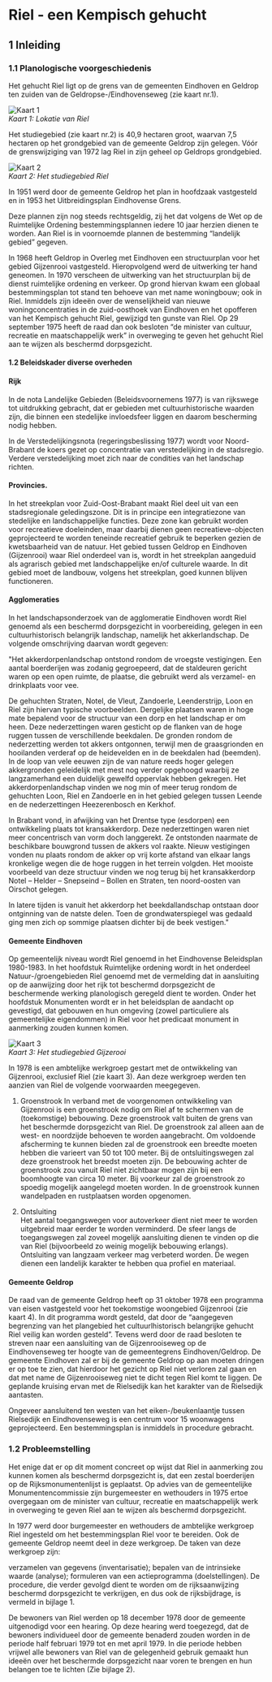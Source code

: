 # Riel - een Kempisch gehucht

## 1 Inleiding
### 1.1 Planologische voorgeschiedenis

Het gehucht Riel ligt op de grens van de gemeenten Eindhoven en Geldrop ten zuiden van de Geldropse-/Eindhovenseweg (zie kaart nr.1).

![Kaart 1](images/kaart1.jpg)  
*Kaart 1: Lokatie van Riel*

Het studiegebied (zie kaart nr.2) is 40,9 hectaren groot, waarvan 7,5 hectaren op het grondgebied van de gemeente Geldrop zijn gelegen. Vóór de grenswijziging van 1972 lag Riel in zijn geheel op Geldrops grondgebied.

![Kaart 2](images/kaart2.jpg)  
*Kaart 2: Het studiegebied Riel*

In 1951 werd door de gemeente Geldrop het plan in hoofdzaak vastgesteld en in 1953 het Uitbreidingsplan Eindhovense Grens.

Deze plannen zijn nog steeds rechtsgeldig, zij het dat volgens de Wet op de Ruimtelijke Ordening bestemmingsplannen iedere 10 jaar herzien dienen te worden. Aan Riel is in voornoemde plannen de bestemming “landelijk gebied” gegeven.

In 1968 heeft Geldrop in Overleg met Eindhoven een structuurplan voor het gebied Gijzenrooi vastgesteld. Hieropvolgend werd de uitwerking ter hand geneomen. In 1970 verscheen de uitwerking van het structuurplan bij de dienst ruimtelijke ordening en verkeer. Op grond hiervan kwam een globaal bestemmingsplan tot stand ten behoeve van met name woningbouw; ook in Riel. Inmiddels zijn ideeën over de wenselijkheid van nieuwe woningconcentraties in de zuid-oosthoek van Eindhoven en het opofferen van het Kempisch gehucht Riel, gewijzigd ten gunste van Riel. Op 29 september 1975 heeft de raad dan ook besloten “de minister van cultuur, recreatie en maatschappelijk werk” in overweging te geven het gehucht Riel aan te wijzen als beschermd dorpsgezicht.

#### 1.2 Beleidskader diverse overheden

#### Rijk

In de nota Landelijke Gebieden (Beleidsvoornemens 1977) is van rijkswege tot uitdrukking gebracht, dat er gebieden met cultuurhistorische waarden zijn, die binnen een stedelijke invloedsfeer liggen en daarom bescherming nodig hebben.

In de Verstedelijkingsnota (regeringsbeslissing 1977) wordt voor Noord-Brabant de koers gezet op concentratie van verstedelijking in de stadsregio. Verdere verstedelijking moet zich naar de condities van het landschap richten.

#### Provincies.
In het streekplan voor Zuid-Oost-Brabant maakt Riel deel uit van een stadsregionale geledingszone. Dit is in principe een integratiezone van stedelijke en landschappelijke functies. Deze zone kan gebruikt worden voor recreatieve doeleinden, maar daarbij dienen geen recreatieve-objecten geprojecteerd te worden teneinde recreatief gebruik te beperken gezien de kwetsbaarheid van de natuur. Het gebied tussen Geldrop en Eindhoven (Gijzenrooi) waar Riel onderdeel van is, wordt in het streekplan aangeduid als agrarisch gebied met landschappelijke en/of culturele waarde. In dit gebied moet de landbouw, volgens het streekplan, goed kunnen blijven functioneren.

#### Agglomeraties
In het landschapsonderzoek van de agglomeratie Eindhoven wordt Riel genoemd als een beschermd dorpsgezicht in voorbereiding, gelegen in een cultuurhistorisch belangrijk landschap, namelijk het akkerlandschap. De volgende omschrijving daarvan wordt gegeven:

"Het akkerdorpenlandschap ontstond rondom de vroegste vestigingen. Een aantal boerderijen was zodanig gegroepeerd, dat de staldeuren gericht waren op een open ruimte, de plaatse, die gebruikt werd als verzamel- en drinkplaats voor vee.

De gehuchten Straten, Notel, de Vleut, Zandoerle, Leenderstrijp, Loon en Riel zijn hiervan typische voorbeelden. Dergelijke plaatsen waren in hoge mate bepalend voor de structuur van een dorp en het landschap er om heen. Deze nederzettingen waren gesticht op de flanken van de hoge ruggen tussen de verschillende beekdalen. De gronden rondom de nederzetting werden tot akkers ontgonnen, terwijl men de graasgrionden en hooilanden verderaf op de heidevelden en in de beekdalen had (beemden). In de loop van vele eeuwen zijn de van nature reeds hoger gelegen akkergronden geleidelijk met mest nog verder opgehoogd waarbij ze langzamerhand een duidelijk gewelfd oppervlak hebben gekregen. Het akkerdorpenlandschap vinden we nog min of meer terug rondom de gehuchten Loon, Riel en Zandoerle en in het gebied gelegen tussen Leende en de nederzettingen Heezerenbosch en Kerkhof.

In Brabant vond, in afwijking van het Drentse type (esdorpen) een ontwikkeling plaats tot kransakkerdorp. Deze nederzettingen waren niet meer concentrisch van vorm doch langgerekt. Ze ontstonden naarmate de beschikbare bouwgrond tussen de akkers vol raakte. Nieuw vestigingen vonden nu plaats rondom de akker op vrij korte afstand van elkaar langs kronkelige wegen die de hoge ruggen in het terrein volgden. Het mooiste voorbeeld van deze structuur vinden we nog terug bij het kransakkerdorp Notel – Helder – Snepseind – Bollen en Straten, ten noord-oosten van Oirschot gelegen.

In latere tijden is vanuit het akkerdorp het beekdallandschap ontstaan door ontginning van de natste delen. Toen de grondwaterspiegel was gedaald ging men zich op sommige plaatsen dichter bij de beek vestigen."

#### Gemeente Eindhoven
Op gemeentelijk niveau wordt Riel genoemd in het Eindhovense Beleidsplan 1980-1983. In het hoofdstuk Ruimtelijke ordening wordt in het onderdeel Natuur-/groengebieden Riel genoemd met de vermelding dat in aansluiting op de aanwijzing door het rijk tot beschermd dorpsgezicht de beschermende werking planologisch geregeld dient te worden. Onder het hoofdstuk Monumenten wordt er in het beleidsplan de aandacht op gevestigd, dat gebouwen en hun omgeving (zowel particuliere als gemeentelijke eigendommen) in Riel voor het predicaat monument in aanmerking zouden kunnen komen.

![Kaart 3](images/kaart3.jpg)  
*Kaart 3: Het studiegebied Gijzerooi*

In 1978 is een ambtelijke werkgroep gestart met de ontwikkeling van Gijzenrooi, exclusief Riel (zie kaart 3). Aan deze werkgroep werden ten aanzien van Riel de volgende voorwaarden meegegeven.

1. Groenstrook
  In verband met de voorgenomen ontwikkeling van Gijzenrooi is een groenstrook nodig om Riel af te schermen van de (toekomstige) bebouwing. Deze groenstrook valt buiten de grens van het beschermde dorpsgezicht van Riel. De groenstrook zal alleen aan de west- en noordzijde behoeven te worden aangebracht.
Om voldoende afscherming te kunnen bieden zal de groenstrook een breedte moeten hebben die varieert van 50 tot 100 meter. Bij de ontsluitingswegen zal deze groenstrook het breedst moeten zijn. De bebouwing achter de groenstrook zou vanuit Riel niet zichtbaar mogen zijn bij een boomhoogte van circa 10 meter.
Bij voorkeur zal de groenstrook zo spoedig mogelijk aangelegd moeten worden.
In de groenstrook kunnen wandelpaden en rustplaatsen worden opgenomen.

2. Ontsluiting  
Het aantal toegangswegen voor autoverkeer dient niet meer te worden uitgebreid maar eerder te worden verminderd.
De sfeer langs de toegangswegen zal zoveel mogelijk aansluiting dienen te vinden op die van Riel (bijvoorbeeld zo weinig mogelijk bebouwing erlangs).
Ontsluiting van langzaam verkeer mag verbeterd worden.
De wegen dienen een landelijk karakter te hebben qua profiel en materiaal.

#### Gemeente Geldrop
De raad van de gemeente Geldrop heeft op 31 oktober 1978 een programma van eisen vastgesteld voor het toekomstige woongebied Gijzenrooi (zie kaart 4). In dit programma wordt gesteld, dat door de “aangegeven begrenzing van het plangebied het cultuurlhistorisch belangrijke gehucht Riel veilig kan worden gesteld”. Tevens werd door de raad besloten te streven naar een aansluiting van de Gijzenrooiseweg op de Eindhovenseweg ter hoogte van de gemeentegrens Eindhoven/Geldrop. De gemeente Eindhoven zal er bij de gemeente Geldrop op aan moeten dringen er op toe te zien, dat hierdoor het gezicht op Riel niet verloren zal gaan en dat met name de Gijzenrooiseweg niet te dicht tegen Riel komt te liggen. De geplande kruising ervan met de Rielsedijk kan het karakter van de Rielsedijk aantasten.

Ongeveer aansluitend ten westen van het eiken-/beukenlaantje tussen Rielsedijk en Eindhovenseweg is een centrum voor 15 woonwagens geprojecteerd. Een bestemmingsplan is inmiddels in procedure gebracht.

### 1.2 Probleemstelling
Het enige dat er op dit moment concreet op wijst dat Riel in aanmerking zou kunnen komen als beschermd dorpsgezicht is, dat een zestal boerderijen op de Rijksmonumentenlijst is geplaatst. Op advies van de gemeentelijke Monumentencommissie zijn burgemeester en wethouders in 1975 ertoe overgegaan om de minister van cultuur, recreatie en maatschappelijk werk in overweging te geven Riel aan te wijzen als beschermd dorpsgezicht.

In 1977 werd door burgemeester en wethouders de ambtelijke werkgroep Riel ingesteld om het bestemmingsplan Riel voor te bereiden. Ook de gemeente Geldrop neemt deel in deze werkgroep. De taken van deze werkgroep zijn:

verzamelen van gegevens (inventarisatie);
bepalen van de intrinsieke waarde (analyse);
formuleren van een actieprogramma (doelstellingen).
De procedure, die verder gevolgd dient te worden om de rijksaanwijzing beschermd dorpsgezicht te verkrijgen, en dus ook de rijksbijdrage, is vermeld in bijlage 1.

De bewoners van Riel werden op 18 december 1978 door de gemeente uitgenodigd voor een hearing. Op deze hearing werd toegezegd, dat de bewoners individueel door de gemeente benaderd zouden worden in de periode half februari 1979 tot en met april 1979. In die periode hebben vrijwel alle bewoners van Riel van de gelegenheid gebruik gemaakt hun ideeën over het beschermde dorpsgezicht naar voren te brengen en hun belangen toe te lichten (Zie bijlage 2).
